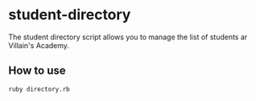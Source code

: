 # student-directory

The student directory script allows you to manage the list of students ar Villain's Academy.

## How to use

```shell
ruby directory.rb
```